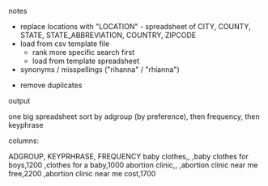 notes

 - replace locations with "LOCATION" - spreadsheet of CITY, COUNTY, STATE, STATE_ABBREVIATION, COUNTRY, ZIPCODE
 - load from csv template file
    - rank more specific search first
    - load from template spreadsheet
 - synonyms / misspellings ("rihanna" / "rhianna")
 <!-- - remove duplicates based upon priority after saving multiple -->
 - remove duplicates
 <!-- - combine multiple files -->


output

one big spreadsheet
sort by adgroup (by preference), then frequency, then keyphrase

columns:

ADGROUP, KEYPRHRASE, FREQUENCY
baby clothes,,
,baby clothes for boys,1200
,clothes for a baby,1000
abortion clinic,,
,abortion clinic near me free,2200
,abortion clinic near me cost,1700